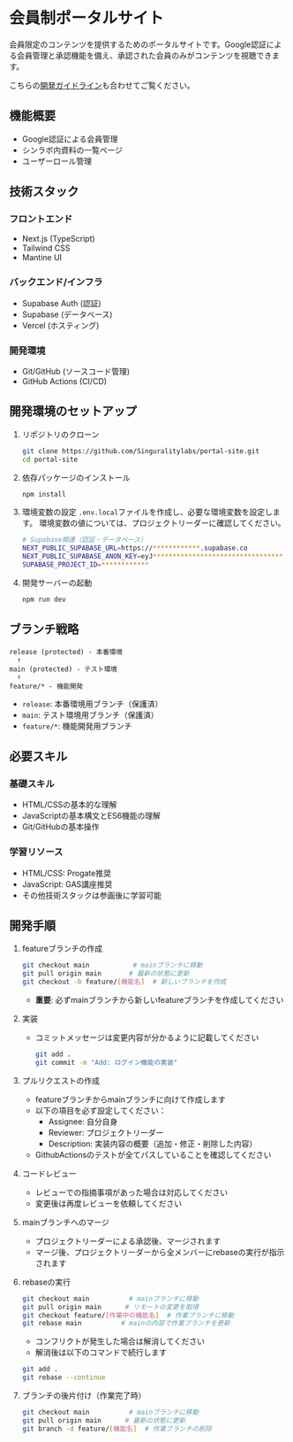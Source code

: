 # 会員制ポータルサイト

会員限定のコンテンツを提供するためのポータルサイトです。Google認証による会員管理と承認機能を備え、承認された会員のみがコンテンツを視聴できます。

こちらの[開発ガイドライン](https://github.com/Singuralitylabs/portal-site/wiki/%E3%83%9D%E3%83%BC%E3%82%BF%E3%83%AB%E3%82%B5%E3%82%A4%E3%83%88%E9%96%8B%E7%99%BA%E3%82%AC%E3%82%A4%E3%83%89%E3%83%A9%E3%82%A4%E3%83%B3)も合わせてご覧ください。

## 機能概要

- Google認証による会員管理
- シンラボ内資料の一覧ページ
- ユーザーロール管理

## 技術スタック

### フロントエンド

- Next.js (TypeScript)
- Tailwind CSS
- Mantine UI

### バックエンド/インフラ

- Supabase Auth (認証)
- Supabase (データベース)
- Vercel (ホスティング)

### 開発環境

- Git/GitHub (ソースコード管理)
- GitHub Actions (CI/CD)

## 開発環境のセットアップ

1. リポジトリのクローン

   ```bash
   git clone https://github.com/Singuralitylabs/portal-site.git
   cd portal-site
   ```

2. 依存パッケージのインストール

   ```bash
   npm install
   ```

3. 環境変数の設定
   `.env.local`ファイルを作成し、必要な環境変数を設定します。
   環境変数の値については、プロジェクトリーダーに確認してください。

   ```bash
   # Supabase関連（認証・データベース）
   NEXT_PUBLIC_SUPABASE_URL=https://************.supabase.co
   NEXT_PUBLIC_SUPABASE_ANON_KEY=eyJ*********************************
   SUPABASE_PROJECT_ID=************
   ```

4. 開発サーバーの起動

   ```bash
   npm run dev
   ```

## ブランチ戦略

```
release (protected) - 本番環境
  ↑
main (protected) - テスト環境
  ↑
feature/* - 機能開発
```

- `release`: 本番環境用ブランチ（保護済）
- `main`: テスト環境用ブランチ（保護済）
- `feature/*`: 機能開発用ブランチ

## 必要スキル

### 基礎スキル

- HTML/CSSの基本的な理解
- JavaScriptの基本構文とES6機能の理解
- Git/GitHubの基本操作

### 学習リソース

- HTML/CSS: Progate推奨
- JavaScript: GAS講座推奨
- その他技術スタックは参画後に学習可能

## 開発手順

1. featureブランチの作成

   ```bash
   git checkout main           # mainブランチに移動
   git pull origin main       # 最新の状態に更新
   git checkout -b feature/[機能名]  # 新しいブランチを作成
   ```

   - **重要**: 必ずmainブランチから新しいfeatureブランチを作成してください

2. 実装

   - コミットメッセージは変更内容が分かるように記載してください
     ```bash
     git add .
     git commit -m "Add: ログイン機能の実装"
     ```

3. プルリクエストの作成

   - featureブランチからmainブランチに向けて作成します
   - 以下の項目を必ず設定してください：
     - Assignee: 自分自身
     - Reviewer: プロジェクトリーダー
     - Description: 実装内容の概要（追加・修正・削除した内容）
   - GithubActionsのテストが全てパスしていることを確認してください

4. コードレビュー

   - レビューでの指摘事項があった場合は対応してください
   - 変更後は再度レビューを依頼してください

5. mainブランチへのマージ
   - プロジェクトリーダーによる承認後、マージされます
   - マージ後、プロジェクトリーダーから全メンバーにrebaseの実行が指示されます
6. rebaseの実行
   ```bash
   git checkout main          # mainブランチに移動
   git pull origin main      # リモートの変更を取得
   git checkout feature/[作業中の機能名]  # 作業ブランチに移動
   git rebase main          # mainの内容で作業ブランチを更新
   ```
   - コンフリクトが発生した場合は解消してください
   - 解消後は以下のコマンドで続行します
   ```bash
   git add .
   git rebase --continue
   ```
7. ブランチの後片付け（作業完了時）
   ```bash
   git checkout main          # mainブランチに移動
   git pull origin main      # 最新の状態に更新
   git branch -d feature/[機能名]  # 作業ブランチの削除
   ```
